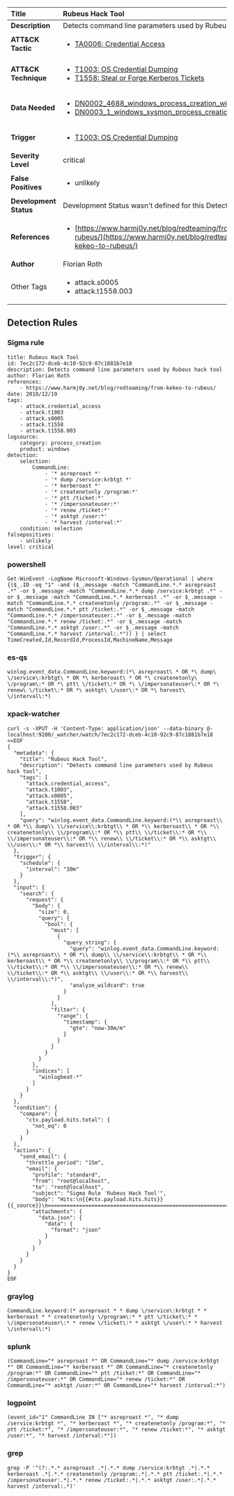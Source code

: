 | Title                    | Rubeus Hack Tool       |
|:-------------------------|:------------------|
| **Description**          | Detects command line parameters used by Rubeus hack tool |
| **ATT&amp;CK Tactic**    |  <ul><li>[TA0006: Credential Access](https://attack.mitre.org/tactics/TA0006)</li></ul>  |
| **ATT&amp;CK Technique** | <ul><li>[T1003: OS Credential Dumping](https://attack.mitre.org/techniques/T1003)</li><li>[T1558: Steal or Forge Kerberos Tickets](https://attack.mitre.org/techniques/T1558)</li></ul>  |
| **Data Needed**          | <ul><li>[DN0002_4688_windows_process_creation_with_commandline](../Data_Needed/DN0002_4688_windows_process_creation_with_commandline.md)</li><li>[DN0003_1_windows_sysmon_process_creation](../Data_Needed/DN0003_1_windows_sysmon_process_creation.md)</li></ul>  |
| **Trigger**              | <ul><li>[T1003: OS Credential Dumping](../Triggers/T1003.md)</li></ul>  |
| **Severity Level**       | critical |
| **False Positives**      | <ul><li>unlikely</li></ul>  |
| **Development Status**   |  Development Status wasn't defined for this Detection Rule yet  |
| **References**           | <ul><li>[https://www.harmj0y.net/blog/redteaming/from-kekeo-to-rubeus/](https://www.harmj0y.net/blog/redteaming/from-kekeo-to-rubeus/)</li></ul>  |
| **Author**               | Florian Roth |
| Other Tags           | <ul><li>attack.s0005</li><li>attack.t1558.003</li></ul> | 

## Detection Rules

### Sigma rule

```
title: Rubeus Hack Tool
id: 7ec2c172-dceb-4c10-92c9-87c1881b7e18
description: Detects command line parameters used by Rubeus hack tool
author: Florian Roth
references:
    - https://www.harmj0y.net/blog/redteaming/from-kekeo-to-rubeus/
date: 2018/12/19
tags:
    - attack.credential_access
    - attack.t1003
    - attack.s0005
    - attack.t1558
    - attack.t1558.003
logsource:
    category: process_creation
    product: windows
detection:
    selection:
        CommandLine:
            - '* asreproast *'
            - '* dump /service:krbtgt *'
            - '* kerberoast *'
            - '* createnetonly /program:*'
            - '* ptt /ticket:*'
            - '* /impersonateuser:*'
            - '* renew /ticket:*'
            - '* asktgt /user:*'
            - '* harvest /interval:*'
    condition: selection
falsepositives:
    - unlikely
level: critical

```





### powershell
    
```
Get-WinEvent -LogName Microsoft-Windows-Sysmon/Operational | where {($_.ID -eq "1" -and ($_.message -match "CommandLine.*.* asreproast .*" -or $_.message -match "CommandLine.*.* dump /service:krbtgt .*" -or $_.message -match "CommandLine.*.* kerberoast .*" -or $_.message -match "CommandLine.*.* createnetonly /program:.*" -or $_.message -match "CommandLine.*.* ptt /ticket:.*" -or $_.message -match "CommandLine.*.* /impersonateuser:.*" -or $_.message -match "CommandLine.*.* renew /ticket:.*" -or $_.message -match "CommandLine.*.* asktgt /user:.*" -or $_.message -match "CommandLine.*.* harvest /interval:.*")) } | select TimeCreated,Id,RecordId,ProcessId,MachineName,Message
```


### es-qs
    
```
winlog.event_data.CommandLine.keyword:(*\ asreproast\ * OR *\ dump\ \/service\:krbtgt\ * OR *\ kerberoast\ * OR *\ createnetonly\ \/program\:* OR *\ ptt\ \/ticket\:* OR *\ \/impersonateuser\:* OR *\ renew\ \/ticket\:* OR *\ asktgt\ \/user\:* OR *\ harvest\ \/interval\:*)
```


### xpack-watcher
    
```
curl -s -XPUT -H 'Content-Type: application/json' --data-binary @- localhost:9200/_watcher/watch/7ec2c172-dceb-4c10-92c9-87c1881b7e18 <<EOF
{
  "metadata": {
    "title": "Rubeus Hack Tool",
    "description": "Detects command line parameters used by Rubeus hack tool",
    "tags": [
      "attack.credential_access",
      "attack.t1003",
      "attack.s0005",
      "attack.t1558",
      "attack.t1558.003"
    ],
    "query": "winlog.event_data.CommandLine.keyword:(*\\ asreproast\\ * OR *\\ dump\\ \\/service\\:krbtgt\\ * OR *\\ kerberoast\\ * OR *\\ createnetonly\\ \\/program\\:* OR *\\ ptt\\ \\/ticket\\:* OR *\\ \\/impersonateuser\\:* OR *\\ renew\\ \\/ticket\\:* OR *\\ asktgt\\ \\/user\\:* OR *\\ harvest\\ \\/interval\\:*)"
  },
  "trigger": {
    "schedule": {
      "interval": "30m"
    }
  },
  "input": {
    "search": {
      "request": {
        "body": {
          "size": 0,
          "query": {
            "bool": {
              "must": [
                {
                  "query_string": {
                    "query": "winlog.event_data.CommandLine.keyword:(*\\ asreproast\\ * OR *\\ dump\\ \\/service\\:krbtgt\\ * OR *\\ kerberoast\\ * OR *\\ createnetonly\\ \\/program\\:* OR *\\ ptt\\ \\/ticket\\:* OR *\\ \\/impersonateuser\\:* OR *\\ renew\\ \\/ticket\\:* OR *\\ asktgt\\ \\/user\\:* OR *\\ harvest\\ \\/interval\\:*)",
                    "analyze_wildcard": true
                  }
                }
              ],
              "filter": {
                "range": {
                  "timestamp": {
                    "gte": "now-30m/m"
                  }
                }
              }
            }
          }
        },
        "indices": [
          "winlogbeat-*"
        ]
      }
    }
  },
  "condition": {
    "compare": {
      "ctx.payload.hits.total": {
        "not_eq": 0
      }
    }
  },
  "actions": {
    "send_email": {
      "throttle_period": "15m",
      "email": {
        "profile": "standard",
        "from": "root@localhost",
        "to": "root@localhost",
        "subject": "Sigma Rule 'Rubeus Hack Tool'",
        "body": "Hits:\n{{#ctx.payload.hits.hits}}{{_source}}\n================================================================================\n{{/ctx.payload.hits.hits}}",
        "attachments": {
          "data.json": {
            "data": {
              "format": "json"
            }
          }
        }
      }
    }
  }
}
EOF

```


### graylog
    
```
CommandLine.keyword:(* asreproast * * dump \/service\:krbtgt * * kerberoast * * createnetonly \/program\:* * ptt \/ticket\:* * \/impersonateuser\:* * renew \/ticket\:* * asktgt \/user\:* * harvest \/interval\:*)
```


### splunk
    
```
(CommandLine="* asreproast *" OR CommandLine="* dump /service:krbtgt *" OR CommandLine="* kerberoast *" OR CommandLine="* createnetonly /program:*" OR CommandLine="* ptt /ticket:*" OR CommandLine="* /impersonateuser:*" OR CommandLine="* renew /ticket:*" OR CommandLine="* asktgt /user:*" OR CommandLine="* harvest /interval:*")
```


### logpoint
    
```
(event_id="1" CommandLine IN ["* asreproast *", "* dump /service:krbtgt *", "* kerberoast *", "* createnetonly /program:*", "* ptt /ticket:*", "* /impersonateuser:*", "* renew /ticket:*", "* asktgt /user:*", "* harvest /interval:*"])
```


### grep
    
```
grep -P '^(?:.*.* asreproast .*|.*.* dump /service:krbtgt .*|.*.* kerberoast .*|.*.* createnetonly /program:.*|.*.* ptt /ticket:.*|.*.* /impersonateuser:.*|.*.* renew /ticket:.*|.*.* asktgt /user:.*|.*.* harvest /interval:.*)'
```



